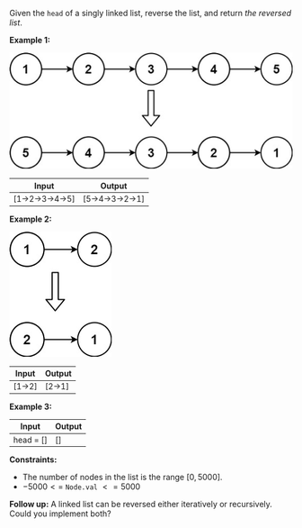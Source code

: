 Given the `head` of a singly linked list, reverse the list, and return _the reversed list_.

**Example 1:**

![](img1.jpg)

| Input | Output |
| --- | --- |
|[1->2->3->4->5]|[5->4->3->2->1]|

**Example 2:**

![](img2.jpg)

| Input | Output |
| --- | --- |
| [1->2] | [2->1]|

**Example 3:**

| Input | Output |
| --- | --- |
| head = \[\] | \[\]|

**Constraints:**

- The number of nodes in the list is the range $[0, 5000]$.
- $-5000 <=$ `Node.val` $<= 5000$

**Follow up:** A linked list can be reversed either iteratively or recursively. Could you implement both?